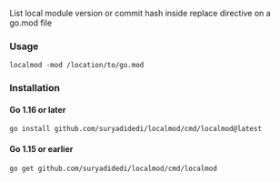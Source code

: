 
List local module version or commit hash inside replace directive on a go.mod file

### Usage
```localmod -mod /location/to/go.mod```

### Installation
#### Go 1.16 or later
```go install github.com/suryadidedi/localmod/cmd/localmod@latest```

#### Go 1.15 or earlier
```go get github.com/suryadidedi/localmod/cmd/localmod```
